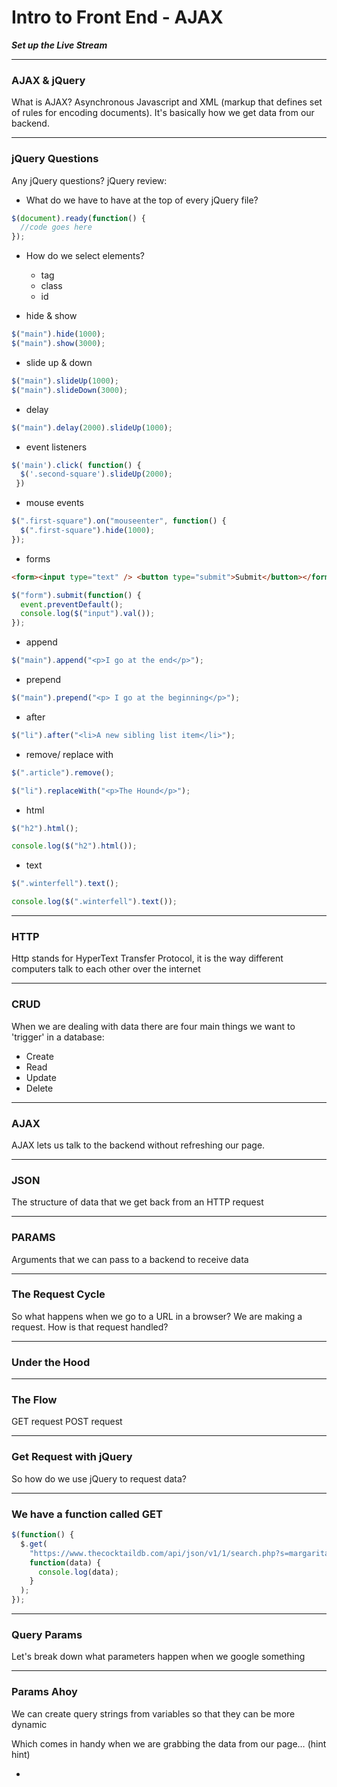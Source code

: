 # Intro to Front End - AJAX

**_Set up the Live Stream_**

---

### AJAX & jQuery

What is AJAX? Asynchronous Javascript and XML (markup that defines set of rules for encoding documents). It's basically how we get data from our backend.

---

### jQuery Questions

Any jQuery questions? jQuery review:

- What do we have to have at the top of every jQuery file?

```javascript
$(document).ready(function() {
  //code goes here
});
```

- How do we select elements?

  - tag
  - class
  - id

- hide & show

```JavaScript
$("main").hide(1000);
$("main").show(3000);
```

- slide up & down

```JavaScript
$("main").slideUp(1000);
$("main").slideDown(3000);
```

- delay

```JavaScript
$("main").delay(2000).slideUp(1000);
```

- event listeners

```JavaScript
$('main').click( function() {
  $('.second-square').slideUp(2000);
 })
```

- mouse events

```javascript
$(".first-square").on("mouseenter", function() {
  $(".first-square").hide(1000);
});
```

- forms

```html
<form><input type="text" /> <button type="submit">Submit</button></form>
```

```JavaScript
$("form").submit(function() {
  event.preventDefault();
  console.log($("input").val());
});
```

- append

```javascript
$("main").append("<p>I go at the end</p>");
```

- prepend

```javascript
$("main").prepend("<p> I go at the beginning</p>");
```

- after

```javascript
$("li").after("<li>A new sibling list item</li>");
```

- remove/ replace with

```javascript
$(".article").remove();
```

```javascript
$("li").replaceWith("<p>The Hound</p>");
```

- html

```javascript
$("h2").html();

console.log($("h2").html());
```

- text

```javascript
$(".winterfell").text();

console.log($(".winterfell").text());
```

---

### HTTP

Http stands for HyperText Transfer Protocol, it is the way different computers talk to each other over the internet

---

### CRUD

When we are dealing with data there are four main things we want to 'trigger' in a database:

- Create
- Read
- Update
- Delete

---

### AJAX

AJAX lets us talk to the backend without refreshing our page.

---

### JSON

The structure of data that we get back from an HTTP request

---

### PARAMS

Arguments that we can pass to a backend to receive data

---

### The Request Cycle

So what happens when we go to a URL in a browser? We are making a request. How is that request handled?

---

### Under the Hood

---

### The Flow

GET request
POST request

---

### Get Request with jQuery

So how do we use jQuery to request data?

---

### We have a function called GET

```javascript
$(function() {
  $.get(
    "https://www.thecocktaildb.com/api/json/v1/1/search.php?s=margarita",
    function(data) {
      console.log(data);
    }
  );
});
```

---

### Query Params

Let's break down what parameters happen when we google something

---

### Params Ahoy

We can create query strings from variables so that they can be more dynamic

Which comes in handy when we are grabbing the data from our page… (hint hint)

-
